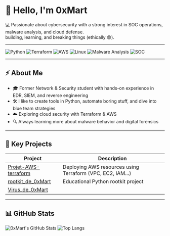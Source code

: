 # 👋 Hello, I'm 0xMart

💻 Passionate about cybersecurity with a strong interest in SOC operations, malware analysis, and cloud defense.  
building, learning, and breaking things (ethically 😄).

---
![Python](https://img.shields.io/badge/-Python-3776AB?style=for-the-badge&logo=python&logoColor=white)
![Terraform](https://img.shields.io/badge/-Terraform-7B42BC?style=for-the-badge&logo=terraform&logoColor=white)
![AWS](https://img.shields.io/badge/-AWS-232F3E?style=for-the-badge&logo=amazon-aws&logoColor=white)
![Linux](https://img.shields.io/badge/-Linux-FCC624?style=for-the-badge&logo=linux&logoColor=black)
![Malware Analysis](https://img.shields.io/badge/-Malware_Analysis-red?style=for-the-badge&logo=virustotal&logoColor=white)
![SOC](https://img.shields.io/badge/-SOC-blue?style=for-the-badge&logo=splunk&logoColor=white)

---
## ⚡ About Me

- 🎓 Former Network & Security student with hands-on experience in EDR, SIEM, and reverse engineering
- 🛠️ I like to create tools in Python, automate boring stuff, and dive into blue team strategies
- ☁️ Exploring cloud security with Terraform & AWS
- 🔍 Always learning more about malware behavior and digital forensics

---

## 🔐 Key Projects

| Project | Description |
|--------|-------------|
| [Projet-AWS-terraform](https://github.com/0xMart/Projet-AWS-terraform) | Deploying AWS resources using Terraform (VPC, EC2, IAM...) |
| [rootkit_de_0xMart](https://github.com/0xMart/rootkit_de_0xMart) | Educational Python rootkit project |
| [Virus_de_0xMart](https://github.com/0xMart/Virus_de_0xMart)


---

## 📊 GitHub Stats

![0xMart's GitHub Stats](https://github-readme-stats.vercel.app/api?username=0xMart&show_icons=true&theme=radical&hide_title=true)
![Top Langs](https://github-readme-stats.vercel.app/api/top-langs/?username=0xMart&layout=compact&theme=radical)
